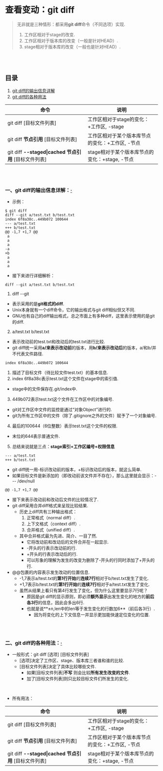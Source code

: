 # 查看变动：git diff
> 无非就是三种情形：都采用**git diff**命令（不同选项）实现.
>
>   1. 工作区相对于stage的改变.
>   2. 工作区相对于版本库的改变（一般是针对HEAD）.
>   3. stage相对于版本库的改变（一般也是针对HEAD）.

<br><br>

## 目录
1. [git diff的输出信息详解]()
2. [git diff的各种用法]()

| 命令 | 说明 |
| --- | --- |
| git diff [目标文件列表] | 工作区相对于stage的变化：+工作区, -stage |
| git diff **节点引用** [目标文件列表] | 工作区相对于某个版本库节点的变化：+工作区, -节点 |
| git diff **--staged\|cached 节点引用** [目标文件列表] | stage相对于某个版本库节点的变化：+stage, -节点 |

<br><br>

### 一、git diff的输出信息详解：[·](#目录)

- 示例：

```
$ git diff
diff --git a/test.txt b/test.txt
index 6f8a38c..449b072 100644
--- a/test.txt
+++ b/test.txt
@@ -1,7 +1,7 @@
 a
 a
 a
-a
+b
 a
 a
 a
```

- 接下来进行详细解析：

```
diff --git a/test.txt b/test.txt
```

1. diff --git
  - 表示采用的是**git格式的diff**.
  - Unix本身就有一个diff命令，它的输出格式与git diff相似但又不同.
  - GNU也有自己的diff输出格式，总之市面上有多种diff，这里表示使用的是git的diff.
2. a/test.txt b/test.txt
  - 表示改动前的test.txt和改动后的test.txt进行比较.
  - git diff统一采用**a/来表示改动前**的版本，用**b/来表示改动后**的版本，a/和b/并不代表文件路径.

```
index 6f8a38c..449b072 100644
```

1. 描述了目标文件（待比较文件test.txt）的基本信息.
2. index 6f8a38c表示test.txt这个文件在stage中的索引值.
  - stage中的文件保存在.git/index中.
3. 449b072表示test.txt这个文件在工作区中的对象编号.
  - git对工作区中文件的监控是通过“对象Object”进行的.
  - git为所有工作区中的文件（除了.gitignore之外的文件）赋予了一个对象编号.
4. 最后的100644（6位整数）表示test.txt这个文件的权限.
  - 末位的644表示普通文件.
5. 总结来说就是三点：**stage索引+工作区编号+权限信息**

```
--- a/test.txt
+++ b/test.txt
```

- git diff统一用-标识改动前的版本，+标识改动后的版本，就这么简单.
- 如果目标文件是新添加的（即改动前该文件并不存在），那么这里就会显示：--- /dev/null

```
@@ -1,7 +1,7 @@
```

- 接下来表示改动前和改动后文件的比较情况了.
- git diff采用合并diff格式来呈现比较结果.
  - 历史上diff共有三种输出格式：
    1. 正常格式（normal diff）.
    2. 上下文格式（context diff）.
    3. 合并格式（unified diff）.
  - 其中合并格式最为先进、简介、一目了然.
    - 它将改动前和改动后的文件合并在一起显示.
    - \-开头的行表示改动前的行.
    - +开头的行表示改动后的行.
    - 可以形象的理解为发生的改变为删除了\-开头的行同时添加了+开头的行.
- @@包裹的内容表示发生改动的位置信息.
  - \-1,7表示a/test.txt的**第1行开始**的**连续7行**相对于b/test.txt发生了变化.
  - +1,7表示b/test.txt的**第1行开始**的**连续7行**相对于a/test.txt发生了变化.
  - 虽然从结果上看只有第4行发生了变化，但为什么这里要显示7行呢？
    - 原因是git diff的显示原则，即必须**额外显示**出发生变化的地方的**前后各3行**的信息，因此会多出6行.
    - 也就是说**±n,len中的len等于发生变化的行数加6**（前后各3行）.
      - 因为将变化的上下文信息一并显示更加能快速定位变化的位置.

<br><br>

### 二、git diff的各种用法：[·](#目录)

- 一般形式：git diff [选项] [目标文件列表]
  - [选项]决定了工作区、stage、版本库三者谁和谁的比较.
  - [目标文件列表]决定了具体比较哪些文件.
    - 如果[目标文件列表]**不写** 则会比较**所有发生改变的文件**.
    - 加了[目标文件列表]则只比较目标文件们所发生的变化.

<br>

- 所有用法：

| 命令 | 说明 |
| --- | --- |
| git diff [目标文件列表] | 工作区相对于stage的变化：+工作区, -stage |
| git diff **节点引用** [目标文件列表] | 工作区相对于某个版本库节点的变化：+工作区, -节点 |
| git diff **--staged\|cached 节点引用** [目标文件列表] | stage相对于某个版本库节点的变化：+stage, -节点 |
